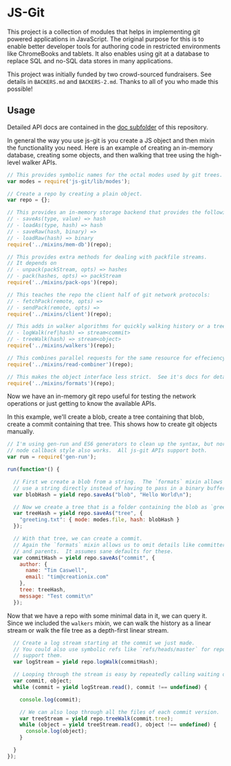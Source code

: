 # JS-Git

This project is a collection of modules that helps in implementing git powered
applications in JavaScript.  The original purpose for this is to enable better
developer tools for authoring code in restricted environments like ChromeBooks
and tablets.  It also enables using git at a database to replace SQL and no-SQL
data stores in many applications.

This project was initially funded by two crowd-sourced fundraisers.  See details
in `BACKERS.md` and `BACKERS-2.md`.  Thanks to all of you who made this possible!

## Usage

Detailed API docs are contained in the [doc subfolder]() of this repository.

In general the way you use js-git is you create a JS object and then mixin the
functionality you need.  Here is an example of creating an in-memory database,
creating some objects, and then walking that tree using the high-level walker
APIs.

```js
// This provides symbolic names for the octal modes used by git trees.
var modes = require('js-git/lib/modes');

// Create a repo by creating a plain object.
var repo = {};

// This provides an in-memory storage backend that provides the following APIs:
// - saveAs(type, value) => hash
// - loadAs(type, hash) => hash
// - saveRaw(hash, binary) =>
// - loadRaw(hash) => binary
require('../mixins/mem-db')(repo);

// This provides extra methods for dealing with packfile streams.
// It depends on
// - unpack(packStream, opts) => hashes
// - pack(hashes, opts) => packStream
require('../mixins/pack-ops')(repo);

// This teaches the repo the client half of git network protocols:
// - fetchPack(remote, opts) =>
// - sendPack(remote, opts) =>
require('../mixins/client')(repo);

// This adds in walker algorithms for quickly walking history or a tree.
// - logWalk(ref|hash) => stream<commit>
// - treeWalk(hash) => stream<object>
require('../mixins/walkers')(repo);

// This combines parallel requests for the same resource for effeciency under load.
require('../mixins/read-combiner')(repo);

// This makes the object interface less strict.  See it's docs for details
require('../mixins/formats')(repo);
```

Now we have an in-memory git repo useful for testing the network operations or
just getting to know the available APIs.

In this example, we'll create a blob, create a tree containing that blob, create
a commit containing that tree.  This shows how to create git objects manually.

```js
// I'm using gen-run and ES6 generators to clean up the syntax, but normal
// node callback style also works.  All js-git APIs support both.
var run = require('gen-run');

run(function*() {

  // First we create a blob from a string.  The `formats` mixin allows us to
  // use a string directly instead of having to pass in a binary buffer.
  var blobHash = yield repo.saveAs("blob", "Hello World\n");

  // Now we create a tree that is a folder containing the blob as `greeting.txt`
  var treeHash = yield repo.saveAs("tree", {
    "greeting.txt": { mode: modes.file, hash: blobHash }
  });

  // With that tree, we can create a commit.
  // Again the `formats` mixin allows us to omit details like committer, date,
  // and parents.  It assumes sane defaults for these.
  var commitHash = yield repo.saveAs("commit", {
    author: {
      name: "Tim Caswell",
      email: "tim@creationix.com"
    },
    tree: treeHash,
    message: "Test commit\n"
  });

```

Now that we have a repo with some minimal data in it, we can query it.  Since we
included the `walkers` mixin, we can walk the history as a linear stream or walk
the file tree as a depth-first linear stream.

```js
  // Create a log stream starting at the commit we just made.
  // You could also use symbolic refs like `refs/heads/master` for repos that
  // support them.
  var logStream = yield repo.logWalk(commitHash);

  // Looping through the stream is easy by repeatedly calling waiting on `read`.
  var commit, object;
  while (commit = yield logStream.read(), commit !== undefined) {

    console.log(commit);

    // We can also loop through all the files of each commit version.
    var treeStream = yield repo.treeWalk(commit.tree);
    while (object = yield treeStream.read(), object !== undefined) {
      console.log(object);
    }

  }
});
```
